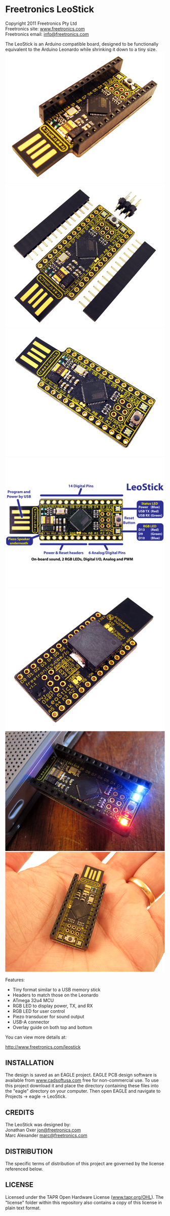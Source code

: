 Freetronics LeoStick
====================
Copyright 2011 Freetronics Pty Ltd  
Freetronics site:  www.freetronics.com  
Freetronics email: info@freetronics.com  

The LeoStick is an Arduino compatible board, designed to be
functionally equivalent to the Arduino Leonardo while shrinking it down
to a tiny size.
![](https://raw.githubusercontent.com/xelectronics/LeoStick/master/image/IMG_3380_b_LS_headers_top_angle_1024x1024.png)
![](https://raw.githubusercontent.com/xelectronics/LeoStick/master/image/IMG_3411_c_LS_bare_with_parts_angle_1024x1024.png)
![](https://raw.githubusercontent.com/xelectronics/LeoStick/master/image/IMG_3405_b_LS_bare_top_angle_1024x1024.png)
![Front](https://raw.githubusercontent.com/xelectronics/LeoStick/master/image/Freetronics-LeoStick-web-label-002-centre_1024x1024.png)
![](https://raw.githubusercontent.com/xelectronics/LeoStick/master/image/IMG_3395_b_LS_bare_bottom_angle_1024x1024.png)
![](https://raw.githubusercontent.com/xelectronics/LeoStick/master/image/IMG_3445_LS_in_mac_red_1024x1024.png)
![](https://raw.githubusercontent.com/xelectronics/LeoStick/master/image/IMG_3424_LS_in_hand_closeup_1024x1024.png)

Features:

 * Tiny format similar to a USB memory stick
 * Headers to match those on the Leonardo
 * ATmega 32u4 MCU
 * RGB LED to display power, TX, and RX
 * RGB LED for user control
 * Piezo transducer for sound output
 * USB-A connector
 * Overlay guide on both top and bottom

You can view more details at:

  http://www.freetronics.com/leostick


INSTALLATION
------------
The design is saved as an EAGLE project. EAGLE PCB design software is
available from www.cadsoftusa.com free for non-commercial use. To use
this project download it and place the directory containing these files
into the "eagle" directory on your computer. Then open EAGLE and
navigate to Projects -> eagle -> LeoStick.


CREDITS
-------
The LeoStick was designed by:  
Jonathan Oxer jon@freetronics.com  
Marc Alexander marc@freetronics.com  


DISTRIBUTION
------------
The specific terms of distribution of this project are governed by the
license referenced below.


LICENSE
-------
Licensed under the TAPR Open Hardware License (www.tapr.org/OHL).
The "license" folder within this repository also contains a copy of
this license in plain text format.
